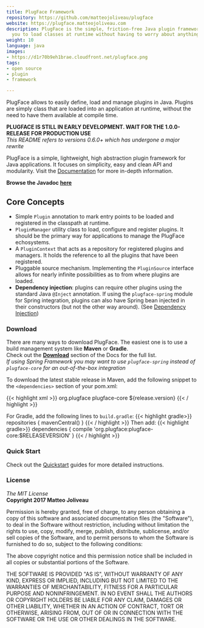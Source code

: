 ```yaml
---
title: PlugFace Framework
repository: https://github.com/matteojoliveau/plugface
website: https://plugface.matteojoliveau.com
description: PlugFace is the simple, friction-free Java plugin framework that allows
  you to load classes at runtime without having to worry about anything.
weight: 10
language: java
images:
- https://d1r70b9eh1brae.cloudfront.net/plugface.png
tags:
- open source
- plugin
- framework

---
```

PlugFace allows to easily define, load and manage plugins in Java. Plugins are simply class that are loaded into an application at runtime, without the need to have them available at compile time.  

**PLUGFACE IS STILL IN EARLY DEVELOPMENT. WAIT FOR THE 1.0.0-RELEASE FOR PRODUCTION USE**   
*This README refers to versions 0.6.0+ which has undergone a major rewrite*

PlugFace is a simple, lightweight, high abstraction plugin framework for Java applications.
It focuses on simplicity, easy and clean API and modularity. Visit the [Documentation](https://plugface.matteojoliveau.com) for more in-depth information.  

**Browse the Javadoc [here](https://plugface.matteojoliveau.com/apidocs/plugface-core/index.html)**  

## Core Concepts

* Simple `Plugin` annotation to mark entry points to be loaded and registered in the classpath at runtime.
* `PluginManager` utility class to load, configure and register plugins. It should be the primary way for applications to manage the PlugFace echosystems.
* A `PluginContext` that acts as a repository for registered plugins and managers. It holds the reference to all the plugins that have been registered.
* Pluggable source mechanism. Implementing the `PluginSource` interface allows for nearly infinite possibilities as to from where plugins are loaded.
* **Dependency injection**: plugins can require other plugins using the standard Java `@Inject` annotation. If using the `plugface-spring` module for
Spring integration, plugins can also have Spring bean injected in their constructors (but not the other way around). (See [Dependency Injection](https://plugface.matteojoliveau.com/docs/dependency-injection.html))

### Download

There are many ways to download PlugFace. The easiest one is to use a build management system like **Maven** or **Gradle**.  
Check out the **[Download](https://plugface.matteojoliveau.com/docs/install-maven.html)** section of the Docs for the full list.  
*If using Spring Framework you may want to use `plugface-spring` instead of `plugface-core` for an out-of-the-box integration*

To download the latest stable release in Maven, add the following snippet to the `<dependencies>` section of your pom.xml:
<!-- markdownlint-disable no-inline-html -->
{{< highlight xml >}}
<dependency>
    <groupId>org.plugface</groupId>
    <artifactId>plugface-core</artifactId>
    <version>${release.version}</version>
</dependency>
{{< / highlight >}}
<!-- markdownlint-enable no-inline-html -->

For Gradle, add the following lines to `build.gradle`:
{{< highlight gradle>}}
repositories {
    mavenCentral()
}
{{< / highlight >}}
Then add:
{{< highlight gradle>}}
dependencies {
    compile 'org.plugface:plugface-core:$RELEASEVERSION'
}
{{< / highlight >}}

### Quick Start

Check out the [Quickstart](https://plugface.matteojoliveau.com/docs/app-quickstart.html) guides for more detailed instructions.

### License

*The MIT License*  
**Copyright 2017 Matteo Joliveau**

Permission is hereby granted, free of charge, to any person obtaining a copy of this software and associated documentation files (the "Software"), to deal in the Software without restriction, including without limitation the rights to use, copy, modify, merge, publish, distribute, sublicense, and/or sell copies of the Software, and to permit persons to whom the Software is furnished to do so, subject to the following conditions:

The above copyright notice and this permission notice shall be included in all copies or substantial portions of the Software.

THE SOFTWARE IS PROVIDED "AS IS", WITHOUT WARRANTY OF ANY KIND, EXPRESS OR IMPLIED, INCLUDING BUT NOT LIMITED TO THE WARRANTIES OF MERCHANTABILITY, FITNESS FOR A PARTICULAR PURPOSE AND NONINFRINGEMENT. IN NO EVENT SHALL THE AUTHORS OR COPYRIGHT HOLDERS BE LIABLE FOR ANY CLAIM, DAMAGES OR OTHER LIABILITY, WHETHER IN AN ACTION OF CONTRACT, TORT OR OTHERWISE, ARISING FROM, OUT OF OR IN CONNECTION WITH THE SOFTWARE OR THE USE OR OTHER DEALINGS IN THE SOFTWARE.
